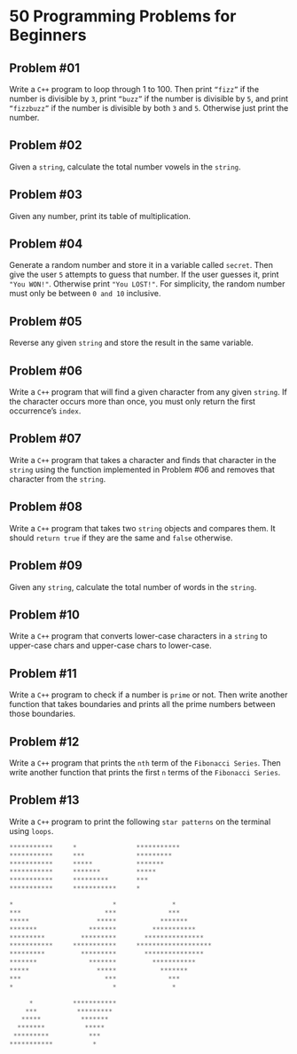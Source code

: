 # 50 Programming Problems for Beginners

## Problem #01
Write a `C++` program to loop through 1 to 100. Then print `“fizz”` if the number is divisible by `3`, print `“buzz”` if the number is divisible by `5`, and print `“fizzbuzz”` if the number is divisible by both `3` and `5`. Otherwise just print the number.
## Problem #02
Given a `string`, calculate the total number vowels in the `string`.
## Problem #03
Given any number, print its table of multiplication.
## Problem #04
Generate a random number and store it in a variable called `secret`. Then give the user `5` attempts to guess that number. If the user guesses it, print `"You WON!"`. Otherwise print `"You LOST!"`. For simplicity, the random number must only be between `0 and 10` inclusive.
## Problem #05
Reverse any given `string` and store the result in the same variable.
## Problem #06
Write a `C++` program that will find a given character from any given `string`. If the character occurs more than once, you must only return the first occurrence’s `index`.
## Problem #07
Write a `C++` program that takes a character and finds that character in the `string` using the function implemented in Problem #06 and removes that character from the `string`.
## Problem #08
Write a `C++` program that takes two `string` objects and compares them. It should `return true` if they are the same and `false` otherwise.
## Problem #09
Given any `string`, calculate the total number of words in the `string`.
## Problem #10
Write a `C++` program that converts lower-case characters in a `string` to upper-case chars and upper-case chars to lower-case.
## Problem #11
Write a `C++` program to check if a number is `prime` or not. Then write another function that takes boundaries and prints all the prime numbers between those boundaries.
## Problem #12
Write a `C++` program that prints the `nth` term of the `Fibonacci Series`. Then write another function that prints the first `n` terms of the `Fibonacci Series`.
## Problem #13
Write a `C++` program to print the following `star patterns` on the terminal using `loops`.
```cpp
***********     *               ***********
***********     ***             *********
***********     *****           *******    
***********     *******         *****    
***********     *********       ***        
***********     ***********     *

*                         *              *          
***                     ***             ***         
*****                 *****           *******               
*******             *******         ***********             
*********         *********       ***************                   
***********     ***********     *******************                 
*********         *********       ***************                   
*******             *******         ***********             
*****                 *****           *******               
***                     ***             ***         
*                         *              *

     *          ***********
    ***          *********
   *****          *******    
  *******          *****    
 *********          ***    
***********          * 

```

